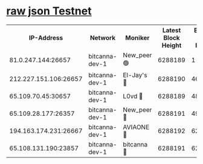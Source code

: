 [raw json Testnet](https://rpc-check.bcat.stavr.tech/bcat/rpc-bcat-result.json)
=


<table><tr><th>IP-Address</th><th>Network</th><th>Moniker</th><th>Latest Block Height</th><th>Earliest Block Height</th><th>Catching Up</th><th>Tx Index</th><th>Voting Power</th><th>Scan Time</th></tr><tr><td>81.0.247.144:26657</td><td>bitcanna-dev-1</td><td>New_peer 🟢</td><td>6288189</td><td>1</td><td>False</td><td>on</td><td>0</td><td>2024-02-04T08:31:36.911610386UTC</td></tr><tr><td>212.227.151.106:26657</td><td>bitcanna-dev-1</td><td>El-Jay's 🔴</td><td>6288190</td><td>4670391</td><td>False</td><td>on</td><td>2218164</td><td>2024-02-04T08:31:43.801219869UTC</td></tr><tr><td>65.109.70.45:30657</td><td>bitcanna-dev-1</td><td>L0vd 🔴</td><td>6288189</td><td>4828155</td><td>False</td><td>on</td><td>7920</td><td>2024-02-04T08:31:37.278277571UTC</td></tr><tr><td>65.109.28.177:26357</td><td>bitcanna-dev-1</td><td>New_peer 🔴</td><td>6288191</td><td>4952911</td><td>False</td><td>on</td><td>2237067</td><td>2024-02-04T08:31:44.137000455UTC</td></tr><tr><td>194.163.174.231:26667</td><td>bitcanna-dev-1</td><td>AVIAONE 🔴</td><td>6288192</td><td>6282321</td><td>False</td><td>on</td><td>1949865</td><td>2024-02-04T08:31:50.965177022UTC</td></tr><tr><td>65.108.131.190:23857</td><td>bitcanna-dev-1</td><td>bitcanna 🔴</td><td>6288191</td><td>6284191</td><td>False</td><td>off</td><td>82269</td><td>2024-02-04T08:31:44.494911623UTC</td></tr></table>